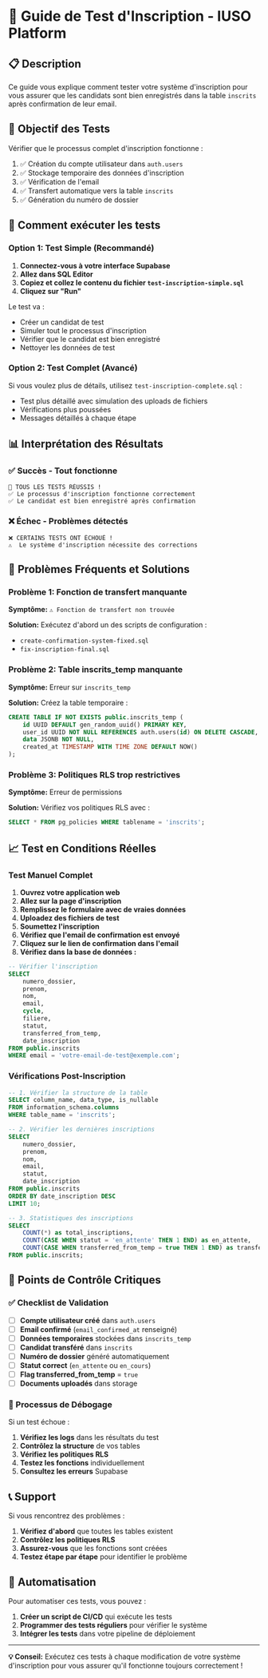 # 🧪 Guide de Test d'Inscription - IUSO Platform

## 📋 Description

Ce guide vous explique comment tester votre système d'inscription pour vous assurer que les candidats sont bien enregistrés dans la table `inscrits` après confirmation de leur email.

## 🎯 Objectif des Tests

Vérifier que le processus complet d'inscription fonctionne :
1. ✅ Création du compte utilisateur dans `auth.users`
2. ✅ Stockage temporaire des données d'inscription  
3. ✅ Vérification de l'email
4. ✅ Transfert automatique vers la table `inscrits`
5. ✅ Génération du numéro de dossier

## 🚀 Comment exécuter les tests

### Option 1: Test Simple (Recommandé)

1. **Connectez-vous à votre interface Supabase**
2. **Allez dans SQL Editor**
3. **Copiez et collez le contenu du fichier `test-inscription-simple.sql`**
4. **Cliquez sur "Run"**

Le test va :
- Créer un candidat de test
- Simuler tout le processus d'inscription
- Vérifier que le candidat est bien enregistré
- Nettoyer les données de test

### Option 2: Test Complet (Avancé)

Si vous voulez plus de détails, utilisez `test-inscription-complete.sql` :
- Test plus détaillé avec simulation des uploads de fichiers
- Vérifications plus poussées
- Messages détaillés à chaque étape

## 📊 Interprétation des Résultats

### ✅ Succès - Tout fonctionne
```
🎉 TOUS LES TESTS RÉUSSIS !
✅ Le processus d'inscription fonctionne correctement
✅ Le candidat est bien enregistré après confirmation
```

### ❌ Échec - Problèmes détectés
```
❌ CERTAINS TESTS ONT ÉCHOUÉ !
⚠️  Le système d'inscription nécessite des corrections
```

## 🔧 Problèmes Fréquents et Solutions

### Problème 1: Fonction de transfert manquante
**Symptôme:** `⚠️ Fonction de transfert non trouvée`

**Solution:** Exécutez d'abord un des scripts de configuration :
- `create-confirmation-system-fixed.sql`
- `fix-inscription-final.sql`

### Problème 2: Table inscrits_temp manquante
**Symptôme:** Erreur sur `inscrits_temp`

**Solution:** Créez la table temporaire :
```sql
CREATE TABLE IF NOT EXISTS public.inscrits_temp (
    id UUID DEFAULT gen_random_uuid() PRIMARY KEY,
    user_id UUID NOT NULL REFERENCES auth.users(id) ON DELETE CASCADE,
    data JSONB NOT NULL,
    created_at TIMESTAMP WITH TIME ZONE DEFAULT NOW()
);
```

### Problème 3: Politiques RLS trop restrictives
**Symptôme:** Erreur de permissions

**Solution:** Vérifiez vos politiques RLS avec :
```sql
SELECT * FROM pg_policies WHERE tablename = 'inscrits';
```

## 📈 Test en Conditions Réelles

### Test Manuel Complet

1. **Ouvrez votre application web**
2. **Allez sur la page d'inscription**
3. **Remplissez le formulaire avec de vraies données**
4. **Uploadez des fichiers de test**
5. **Soumettez l'inscription**
6. **Vérifiez que l'email de confirmation est envoyé**
7. **Cliquez sur le lien de confirmation dans l'email**
8. **Vérifiez dans la base de données :**

```sql
-- Vérifier l'inscription
SELECT 
    numero_dossier,
    prenom,
    nom,
    email,
    cycle,
    filiere,
    statut,
    transferred_from_temp,
    date_inscription
FROM public.inscrits 
WHERE email = 'votre-email-de-test@exemple.com';
```

### Vérifications Post-Inscription

```sql
-- 1. Vérifier la structure de la table
SELECT column_name, data_type, is_nullable 
FROM information_schema.columns 
WHERE table_name = 'inscrits';

-- 2. Vérifier les dernières inscriptions
SELECT 
    numero_dossier,
    prenom,
    nom,
    email,
    statut,
    date_inscription
FROM public.inscrits 
ORDER BY date_inscription DESC 
LIMIT 10;

-- 3. Statistiques des inscriptions
SELECT 
    COUNT(*) as total_inscriptions,
    COUNT(CASE WHEN statut = 'en_attente' THEN 1 END) as en_attente,
    COUNT(CASE WHEN transferred_from_temp = true THEN 1 END) as transferees
FROM public.inscrits;
```

## 🎯 Points de Contrôle Critiques

### ✅ Checklist de Validation

- [ ] **Compte utilisateur créé** dans `auth.users`
- [ ] **Email confirmé** (`email_confirmed_at` renseigné)
- [ ] **Données temporaires** stockées dans `inscrits_temp`
- [ ] **Candidat transféré** dans `inscrits`
- [ ] **Numéro de dossier** généré automatiquement
- [ ] **Statut correct** (`en_attente` ou `en_cours`)
- [ ] **Flag transferred_from_temp** = `true`
- [ ] **Documents uploadés** dans storage

### 🔄 Processus de Débogage

Si un test échoue :

1. **Vérifiez les logs** dans les résultats du test
2. **Contrôlez la structure** de vos tables
3. **Vérifiez les politiques RLS**
4. **Testez les fonctions** individuellement
5. **Consultez les erreurs** Supabase

## 📞 Support

Si vous rencontrez des problèmes :

1. **Vérifiez d'abord** que toutes les tables existent
2. **Contrôlez les politiques RLS**
3. **Assurez-vous** que les fonctions sont créées
4. **Testez étape par étape** pour identifier le problème

## 🔄 Automatisation

Pour automatiser ces tests, vous pouvez :

1. **Créer un script de CI/CD** qui exécute les tests
2. **Programmer des tests réguliers** pour vérifier le système
3. **Intégrer les tests** dans votre pipeline de déploiement

---

**💡 Conseil:** Exécutez ces tests à chaque modification de votre système d'inscription pour vous assurer qu'il fonctionne toujours correctement ! 